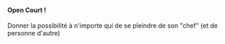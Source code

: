 #### Open Court !

Donner la possibilité à n'importe qui de se pleindre de son "chef" (et de personne d'autre)


